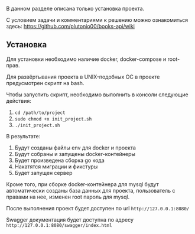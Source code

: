 В данном разделе описана только установка проекта.

С условием задачи и комментариями к решению можно ознакомиться здесь: https://github.com/plutonio00/books-api/wiki

## Установка

Для установки необходимо наличие docker, docker-compose и root-прав.

Для развёртывания проекта в UNIX-подобных ОС в проекте предусмотрен скрипт на bash.

Чтобы запустить скрипт, необходимо выполнить в консоли следующие действия:

1. `cd /path/to/project`
2. `sudo chmod +x init_project.sh`
3. `./init_project.sh`

В результате:
1. Будут созданы файлы env для docker и проекта
2. Будут собраны и запущены docker-контейнеры
3. Будет произведена сборка go кода
4. Накатятся миграции и фикстуры
5. Будет запущен сервер

Кроме того, при сборке docker-контейнера для mysql будут автоматически созданы база данных для проекта, пользователь с правами на нее, изменен root пароль для mysql.

После выполнения проект будет доступен по url `http://127.0.0.1:8080/`

Swagger документация будет доступна по адресу `http://127.0.0.1:8080/swagger/index.html`
